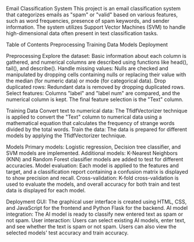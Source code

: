 Email Classification System
This project is an email classification system that categorizes emails as "spam" or "valid" based on various features, such as word frequencies, presence of spam keywords, and sender information. The system utilizes Support Vector Machines (SVM) to handle high-dimensional data often present in text classification tasks.

Table of Contents
Preprocessing
Training Data
Models
Deployment
<a name="preprocessing"></a>

Preprocessing
Explore the dataset: Basic information about each column is gathered, and numerical columns are described using functions like head(), tail(), and describe().
Handle missing values: Nulls are checked and manipulated by dropping cells containing nulls or replacing their value with the median (for numeric data) or mode (for categorical data).
Drop duplicated rows: Redundant data is removed by dropping duplicated rows.
Select features: Columns "label" and "label num" are compared, and the numerical column is kept. The final feature selection is the "Text" column.
<a name="training-data"></a>

Training Data
Convert text to numerical data: The TfidfVectorizer technique is applied to convert the "Text" column to numerical data using a mathematical equation that calculates the frequency of strange words divided by the total words.
Train the data: The data is prepared for different models by applying the TfidfVectorizer technique.
<a name="models"></a>

Models
Primary models: Logistic regression, Decision tree classifier, and SVM models are implemented.
Additional models: K-Nearest Neighbors (KNN) and Random Forest classifier models are added to test for different accuracies.
Model evaluation: Each model is applied to the features and target, and a classification report containing a confusion matrix is displayed to show precision and recall.
Cross-validation: K-fold cross-validation is used to evaluate the models, and overall accuracy for both train and test data is displayed for each model.
<a name="deployment"></a>

Deployment
GUI: The graphical user interface is created using HTML, CSS, and JavaScript for the frontend and Python Flask for the backend.
AI model integration: The AI model is ready to classify new entered text as spam or not spam.
User interaction: Users can select existing AI models, enter text, and see whether the text is spam or not spam. Users can also view the selected models' test accuracy and train accuracy.
